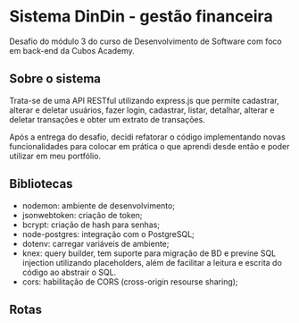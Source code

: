 # Sistema DinDin - gestão financeira

Desafio do módulo 3 do curso de Desenvolvimento de Software com foco em back-end da Cubos Academy.

## Sobre o sistema

Trata-se de uma API RESTful utilizando express.js que permite cadastrar, alterar e deletar usuários, fazer login, cadastrar, listar, detalhar, alterar e deletar transações e obter um extrato de transações.

Após a entrega do desafio, decidi refatorar o código implementando novas funcionalidades para colocar em prática o que aprendi desde então e poder utilizar em meu portfólio.

## Bibliotecas

- nodemon: ambiente de desenvolvimento;
- jsonwebtoken: criação de token;
- bcrypt: criação de hash para senhas;
- node-postgres: integração com o PostgreSQL;
- dotenv: carregar variáveis de ambiente;
- knex: query builder, tem suporte para migração de BD e previne SQL injection utilizando placeholders, além de facilitar a leitura e escrita do código ao abstrair o SQL.
- cors: habilitação de CORS (cross-origin resourse sharing);

## Rotas
